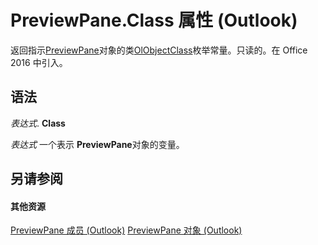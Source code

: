 
# PreviewPane.Class 属性 (Outlook)

返回指示[PreviewPane](fd4f497b-7085-6e0f-018b-17845f4dfe61.md)对象的类[OlObjectClass](33d724b3-df3c-2a7f-a80f-93b66d96f588.md)枚举常量。只读的。在 Office 2016 中引入。


## 语法

 _表达式_. **Class**

 _表达式_ 一个表示 **PreviewPane**对象的变量。


## 另请参阅


#### 其他资源


[PreviewPane 成员 (Outlook)](42ded67c-b3cb-a479-a110-fd3db9548d3b.md)
[PreviewPane 对象 (Outlook)](fd4f497b-7085-6e0f-018b-17845f4dfe61.md)